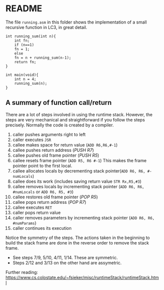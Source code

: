 # README

The file `running.asm` in this folder shows the implementation of a small
recursive function in LC3, in great detail. 

```
int running_sum(int n){
    int fn;
    if (n==1)
    fn = 1;
    else
    fn = n + running_sum(n-1);
    return fn;
}

int main(void){
    int n = 4;
    running_sum(n);
}
```

## A summary of function call/return

There are a lot of steps involved in using the runtime stack. However, the
steps are very mechanical and straightforward if you follow the steps
precisely. Normally the code is created by a compiler.

 1. caller pushes arguments right to left
 1. caller executes `JSR`
 1. callee makes space for return value (`ADD R6,R6,#-1`)
 1. callee pushes return address (*PUSH R7*)
 1. callee pushes old frame pointer (*PUSH R5*)
 1. callee resets frame pointer (`ADD R5, R6 #-1`) This makes the frame pointer
    point to the first local.
 1. callee allocates locals by decrementing stack pointer(`ADD R6, R6, #-numLocals`)
 1. callee does its work (includes saving return value `STR Rx,R5,#3`)
 1. callee removes locals by incrementing stack pointer (`ADD R6, R6, #numLocals` or `ADD R6, R5, #3`)
 1. callee restores old frame pointer (*POP R5*)
 1. callee pops return address (*POP R7*)
 1. callee executes `RET`
 1. caller pops return value
 1. caller removes parameters by incrementing stack pointer (`ADD R6, R6, #numParams`)
 1. caller continues its execution

Notice the symmetry of the steps. The actions taken in the beginning to build
the stack frame are done in the reverse order to remove the stack frame. 
 
 * See steps 7/9, 5/10, 4/11, 1/14. These are symmetric. 
 * Steps 2/12 and 3/13 on the other hand are assymetric.

 Further reading: https://www.cs.colostate.edu/~fsieker/misc/runtimeStack/runtimeStack.html
